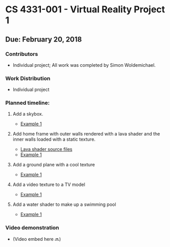 # CS 4331-001 - Virtual Reality Project 1
## Due: February 20, 2018

### Contributors
  - Individual project; All work was completed by Simon Woldemichael.
### Work Distribution
  - Individual project

### Planned timeline:
1) Add a skybox.
   - [Example 1](https://aframe.io/aframe/examples/test/shaders/)
  
2) Add home frame with outer walls rendered with a lava shader and the inner walls loaded with a static texture.
   - [Lava shader source files](https://github.com/stemkoski/three.js/tree/master/examples/textures/lava)
   - [Example 1](https://stemkoski.github.io/Three.js/Shader-Animate.html)

3) Add a ground plane with a cool texture
   - [Example 1](https://aframe.io/examples/showcase/hello-metaverse/)
  
4) Add a video texture to a TV model
   - [Example 1](https://stemkoski.github.io/Three.js/Video.html)

5) Add a water shader to make up a swimming pool
   - [Example 1](https://codepen.io/machenmusik/pen/WZyQNj?editors=1000)
  
### Video demonstration
   - (Video embed here :soon:)
